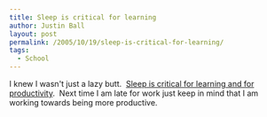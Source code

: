 ```yaml
---
title: Sleep is critical for learning
author: Justin Ball
layout: post
permalink: /2005/10/19/sleep-is-critical-for-learning/
tags:
  - School
---
```


I knew I wasn't just a lazy butt.  [Sleep is critical for learning and for productivity][1].  Next time I am late for work just keep in mind that I am working towards being more productive.

 [1]: http://www.supermemo.com/articles/sleep.htm